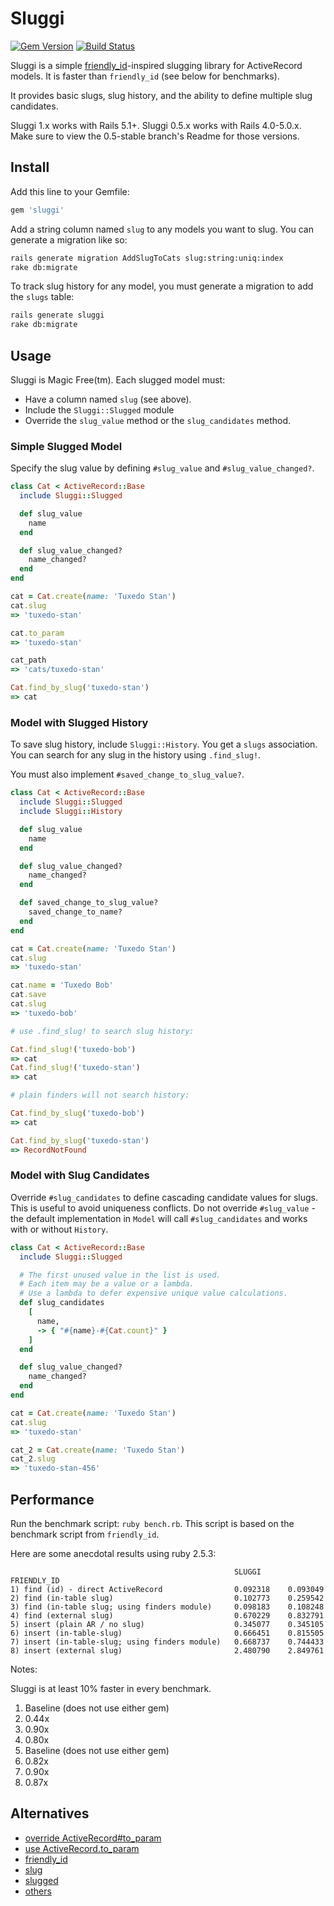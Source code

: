 # Sluggi

[![Gem Version](https://img.shields.io/gem/v/sluggi.svg)](https://rubygems.org/gems/sluggi)
[![Build Status](https://github.com/neighborland/sluggi/actions/workflows/ruby.yml/badge.svg)](https://github.com/neighborland/sluggi/actions/workflows/ruby.yml)

Sluggi is a simple [friendly_id](https://github.com/norman/friendly_id)-inspired slugging library for ActiveRecord models. It is faster than `friendly_id` (see below for benchmarks).

It provides basic slugs, slug history, and the ability to define multiple slug candidates.

Sluggi 1.x works with Rails 5.1+.
Sluggi 0.5.x works with Rails 4.0-5.0.x. Make sure to view the 0.5-stable branch's Readme for
those versions.

## Install

Add this line to your Gemfile:

```ruby
gem 'sluggi'
```

Add a string column named `slug` to any models you want to slug. You can generate a migration like so:

```sh
rails generate migration AddSlugToCats slug:string:uniq:index
rake db:migrate
```

To track slug history for any model, you must generate a migration to add the `slugs` table:

```sh
rails generate sluggi
rake db:migrate
```

## Usage

Sluggi is Magic Free(tm). Each slugged model must:

* Have a column named `slug` (see above).
* Include the `Sluggi::Slugged` module
* Override the `slug_value` method or the `slug_candidates` method.

### Simple Slugged Model

Specify the slug value by defining `#slug_value` and `#slug_value_changed?`.

```ruby
class Cat < ActiveRecord::Base
  include Sluggi::Slugged

  def slug_value
    name
  end

  def slug_value_changed?
    name_changed?
  end
end
```

```ruby
cat = Cat.create(name: 'Tuxedo Stan')
cat.slug
=> 'tuxedo-stan'

cat.to_param
=> 'tuxedo-stan'

cat_path
=> 'cats/tuxedo-stan'

Cat.find_by_slug('tuxedo-stan')
=> cat
```

### Model with Slugged History

To save slug history, include `Sluggi::History`. You get a `slugs` association. You can search for any
slug in the history using `.find_slug!`.

You must also implement `#saved_change_to_slug_value?`.

```ruby
class Cat < ActiveRecord::Base
  include Sluggi::Slugged
  include Sluggi::History

  def slug_value
    name
  end

  def slug_value_changed?
    name_changed?
  end

  def saved_change_to_slug_value?
    saved_change_to_name?
  end
end
```

```ruby
cat = Cat.create(name: 'Tuxedo Stan')
cat.slug
=> 'tuxedo-stan'

cat.name = 'Tuxedo Bob'
cat.save
cat.slug
=> 'tuxedo-bob'

# use .find_slug! to search slug history:

Cat.find_slug!('tuxedo-bob')
=> cat
Cat.find_slug!('tuxedo-stan')
=> cat

# plain finders will not search history:

Cat.find_by_slug('tuxedo-bob')
=> cat

Cat.find_by_slug('tuxedo-stan')
=> RecordNotFound

```

### Model with Slug Candidates

Override `#slug_candidates` to define cascading candidate values for slugs.
This is useful to avoid uniqueness conflicts. Do not override `#slug_value` -
the default implementation in `Model` will call `#slug_candidates` and
works with or without `History`.

```ruby
class Cat < ActiveRecord::Base
  include Sluggi::Slugged

  # The first unused value in the list is used.
  # Each item may be a value or a lambda.
  # Use a lambda to defer expensive unique value calculations.
  def slug_candidates
    [
      name,
      -> { "#{name}-#{Cat.count}" }
    ]
  end

  def slug_value_changed?
    name_changed?
  end
end
```

```ruby
cat = Cat.create(name: 'Tuxedo Stan')
cat.slug
=> 'tuxedo-stan'

cat_2 = Cat.create(name: 'Tuxedo Stan')
cat_2.slug
=> 'tuxedo-stan-456'
```

## Performance

Run the benchmark script: `ruby bench.rb`. This script is based on the
benchmark script from `friendly_id`.

Here are some anecdotal results using ruby 2.5.3:

```
                                                  SLUGGI      FRIENDLY_ID
1) find (id) - direct ActiveRecord                0.092318    0.093049
2) find (in-table slug)                           0.102773    0.259542
3) find (in-table slug; using finders module)     0.098183    0.108248
4) find (external slug)                           0.670229    0.832791
5) insert (plain AR / no slug)                    0.345077    0.345105
6) insert (in-table-slug)                         0.666451    0.815505
7) insert (in-table-slug; using finders module)   0.668737    0.744433
8) insert (external slug)                         2.480790    2.849761
```

Notes:

Sluggi is at least 10% faster in every benchmark.

1) Baseline (does not use either gem)
2) 0.44x
3) 0.90x
4) 0.80x
5) Baseline (does not use either gem)
6) 0.82x
7) 0.90x
8) 0.87x


## Alternatives

* [override ActiveRecord#to_param](http://guides.rubyonrails.org/active_support_core_extensions.html#to-param)
* [use ActiveRecord.to_param](https://github.com/rails/rails/pull/12891)
* [friendly_id](https://github.com/norman/friendly_id)
* [slug](https://github.com/bkoski/slug)
* [slugged](https://github.com/Sutto/slugged)
* [others](https://rubygems.org/search?utf8=%E2%9C%93&query=slug)
